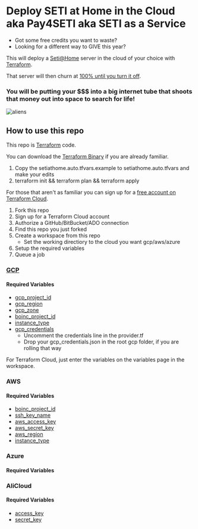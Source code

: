 # Deploy SETI at Home in the Cloud aka Pay4SETI aka SETI as a Service
 
- Got some free credits you want to waste?
- Looking for a different way to GIVE this year?

This will deploy a [Seti@Home](https://setiathome.berkeley.edu/) server in the cloud of your choice with [Terraform](https://www.terraform.io/).

That server will then churn at [100% until you turn it off](https://setiathome.berkeley.edu/top_hosts.php).

### You will be putting your $$$ into a big internet tube that shoots that money out into space to search for life!

![aliens](http://www.mcgilltribune.com/wp-content/uploads/2019/11/ancient-aliens-S12-desktop-2048x1152-copy-1-1000x500.jpg)

## How to use this repo
This repo is [Terraform](https://www.terraform.io/) code. 

You can download the [Terraform Binary](https://www.terraform.io/downloads.html) if you are already familiar. 
1. Copy the setiathome.auto.tfvars.example to setiathome.auto.tfvars and make your edits
1. terraform init && terraform plan && terraform apply


For those that aren't as familiar you can sign up for a [free account on Terraform Cloud](https://app.terraform.io/signup/account). 
1. Fork this repo
1. Sign up for a Terraform Cloud account
1. Authorize a GitHub/BitBucket/ADO connection
1. Find this repo you just forked
1. Create a workspace from this repo
   * Set the working directiory to the cloud you want gcp/aws/azure
1. Setup the required variables
1. Queue a job

### [GCP](https://console.cloud.google.com/)
#### Required Variables
* [gcp_project_id](https://support.google.com/googleapi/answer/7014113?hl=en)
* [gcp_region](https://cloud.google.com/compute/docs/regions-zones/)
* [gcp_zone](https://cloud.google.com/compute/docs/regions-zones/)
* [boinc_project_id](https://boinc.berkeley.edu/wiki/Boinccmd_tool)
* [instance_type](https://cloud.google.com/compute/docs/machine-types)
* [gcp_credentials](https://cloud.google.com/docs/authentication/getting-started)
    * Uncomment the credentials line in the provider.tf 
    * Drop your gcp_credentials.json in the root gcp folder, if you are rolling that way

For Terraform Cloud, just enter the variables on the variables page in the workspace.

### AWS
#### Required Variables
* [boinc_project_id](https://boinc.berkeley.edu/wiki/Boinccmd_tool)
* [ssh_key_name](https://docs.aws.amazon.com/AWSEC2/latest/UserGuide/ec2-key-pairs.html)
* [aws_access_key](https://aws.amazon.com/blogs/security/wheres-my-secret-access-key/)
* [aws_secret_key](https://aws.amazon.com/blogs/security/wheres-my-secret-access-key/)
* [aws_region](https://docs.aws.amazon.com/AWSEC2/latest/UserGuide/using-regions-availability-zones.html)
* [instance_type](https://aws.amazon.com/ec2/instance-types/)


### Azure
#### Required Variables




### AliCloud
#### Required Variables
* [access_key](https://www.alibabacloud.com/help/doc-detail/29009.htm)
* [secret_key](https://www.alibabacloud.com/help/doc-detail/29009.htm)
